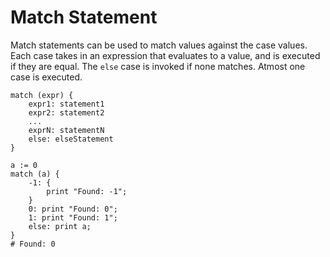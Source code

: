 # Match Statement

Match statements can be used to match values against the case values. Each case takes in an expression that evaluates to a value, and is executed if they are equal. The `else` case is invoked if none matches. Atmost one case is executed.

```title="Syntax"
match (expr) {
    expr1: statement1
    expr2: statement2
    ...
    exprN: statementN
    else: elseStatement
}
```

```title="Example"
a := 0
match (a) {
    -1: {
        print "Found: -1";
    }
    0: print "Found: 0";
    1: print "Found: 1";
    else: print a;
}
# Found: 0
```
